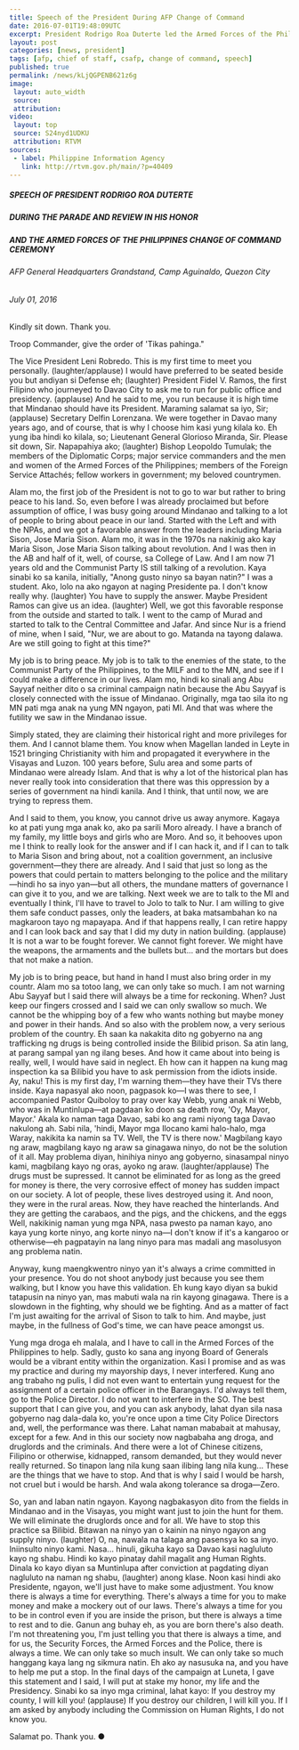 ```yaml
---
title: Speech of the President During AFP Change of Command
date: 2016-07-01T19:48:09UTC
excerpt: President Rodrigo Roa Duterte led the Armed Forces of the Philippines Change of Command in Camp Aguinaldo in honor of outgoing Acting Chief of Staff Lt. Gen. Glorioso V. Miranda and the incoming Chief of Staff Lt. Gen. Ricardo R. Visaya.
layout: post
categories: [news, president]
tags: [afp, chief of staff, csafp, change of command, speech]
published: true
permalink: /news/kLjQGPENB621z6g
image:
 layout: auto_width
 source: 
 attribution: 
video:
 layout: top
 source: S24nyd1UDKU
 attribution: RTVM
sources:
 - label: Philippine Information Agency
   link: http://rtvm.gov.ph/main/?p=40409
---
```


##### SPEECH OF PRESIDENT RODRIGO ROA DUTERTE

##### DURING THE PARADE AND REVIEW IN HIS HONOR

##### AND THE ARMED FORCES OF THE PHILIPPINES CHANGE OF COMMAND CEREMONY

###### AFP General Headquarters Grandstand, Camp Aguinaldo, Quezon City

###### July 01, 2016

Kindly sit down. Thank you.

Troop Commander, give the order of 'Tikas pahinga."

The Vice President Leni Robredo. This is my first time to meet you personally. (laughter/applause) I would have preferred to be seated beside you but andiyan si Defense eh; (laughter) President Fidel V. Ramos, the first Filipino who journeyed to Davao City to ask me to run for public office and presidency. (applause) And he said to me, you run because it is high time that Mindanao should have its President. Maraming salamat sa iyo, Sir; (applause) Secretary Delfin Lorenzana. We were together in Davao many years ago, and of course, that is why I choose him kasi yung kilala ko. Eh yung iba hindi ko kilala, so; Lieutenant General Glorioso Miranda, Sir. Please sit down, Sir. Napapahiya ako; (laughter) Bishop Leopoldo Tumulak; the members of the Diplomatic Corps; major service commanders and the men and women of the Armed Forces of the Philippines; members of the Foreign Service Attachés; fellow workers in government; my beloved countrymen.

Alam mo, the first job of the President is not to go to war but rather to bring peace to his land. So, even before I was already proclaimed but before assumption of office, I was busy going around Mindanao and talking to a lot of people to bring about peace in our land. Started with the Left and with the NPAs, and we got a favorable answer from the leaders including Maria Sison, Jose Maria Sison. Alam mo, it was in the 1970s na nakinig ako kay Maria Sison, Jose Maria Sison talking about revolution. And I was then in the AB and half of it, well, of course, sa College of Law. And I am now 71 years old and the Communist Party IS still talking of a revolution. Kaya sinabi ko sa kanila, initially, "Anong gusto ninyo sa bayan natin?" I was a student. Ako, lolo na ako ngayon at naging Presidente pa. I don't know really why. (laughter) You have to supply the answer. Maybe President Ramos can give us an idea. (laughter) Well, we got this favorable response from the outside and started to talk. I went to the camp of Murad and started to talk to the Central Committee and Jafar. And since Nur is a friend of mine, when I said, "Nur, we are about to go. Matanda na tayong dalawa. Are we still going to fight at this time?"

My job is to bring peace. My job is to talk to the enemies of the state, to the Communist Party of the Philippines, to the MILF and to the MN, and see if I could make a difference in our lives. Alam mo, hindi ko sinali ang Abu Sayyaf neither dito o sa criminal campaign natin because the Abu Sayyaf is closely connected with the issue of Mindanao. Originally, mga tao sila ito ng MN pati mga anak na yung MN ngayon, pati MI. And that was where the futility we saw in the Mindanao issue.

Simply stated, they are claiming their historical right and more privileges for them. And I cannot blame them. You know when Magellan landed in Leyte in 1521 bringing Christianity with him and propagated it everywhere in the Visayas and Luzon. 100 years before, Sulu area and some parts of Mindanao were already Islam. And that is why a lot of the historical plan has never really took into consideration that there was this oppression by a series of government na hindi kanila. And I think, that until now, we are trying to repress them.

And I said to them, you know, you cannot drive us away anymore. Kagaya ko at pati yung mga anak ko, ako pa sarili Moro already. I have a branch of my family, my little boys and girls who are Moro. And so, it behooves upon me I think to really look for the answer and if I can hack it, and if I can to talk to Maria Sison and bring about, not a coalition government, an inclusive government—they there are already. And I said that just so long as the powers that could pertain to matters belonging to the police and the military—hindi ho sa inyo yan—but all others, the mundane matters of governance I can give it to you, and we are talking. Next week we are to talk to the MI and eventually I think, I'll have to travel to Jolo to talk to Nur. I am willing to give them safe conduct passes, only the leaders, at baka matsambahan ko na magkaroon tayo ng mapayapa. And if that happens really, I can retire happy and I can look back and say that I did my duty in nation building. (applause) It is not a war to be fought forever. We cannot fight forever. We might have the weapons, the armaments and the bullets but... and the mortars but does that not make a nation.

My job is to bring peace, but hand in hand I must also bring order in my countr. Alam mo sa totoo lang, we can only take so much. I am not warning Abu Sayyaf but I said there will always be a time for reckoning. When? Just keep our fingers crossed and I said we can only swallow so much. We cannot be the whipping boy of a few who wants nothing but maybe money and power in their hands. And so also with the problem now, a very serious problem of the country. Eh saan ka nakakita dito ng gobyerno na ang trafficking ng drugs is being controlled inside the Bilibid prison. Sa atin lang, at parang sampal yan ng ilang beses. And how it came about into being is really, well, I would have said in neglect. Eh how can it happen na kung mag inspection ka sa Bilibid you have to ask permission from the idiots inside. Ay, naku! This is my first day, I'm warning them—they have their TVs there inside. Kaya napasyal ako noon, pagpasok ko—I was there to see, I accompanied Pastor Quiboloy to pray over kay Webb, yung anak ni Webb, who was in Muntinlupa—at pagdaan ko doon sa death row, 'Oy, Mayor, Mayor.' Akala ko naman taga Davao, sabi ko ang rami niyong taga Davao nakulong ah. Sabi nila, 'hindi, Mayor mga Ilocano kami halo-halo, mga Waray, nakikita ka namin sa TV. Well, the TV is there now.' Magbilang kayo ng araw, magbilang kayo ng araw sa ginagawa ninyo, do not be the solution of it all. May problema diyan, hinihiya ninyo ang gobyerno, sinasampal ninyo kami, magbilang kayo ng oras, ayoko ng araw. (laughter/applause) The drugs must be supressed. It cannot be eliminated for as long as the greed for money is there, the very corrosive effect of money has sudden impact on our society. A lot of people, these lives destroyed using it. And noon, they were in the rural areas. Now, they have reached the hinterlands. And they are getting the carabaos, and the pigs, and the chickens, and the eggs Well, nakikinig naman yung mga NPA, nasa pwesto pa naman kayo, ano kaya yung korte ninyo, ang korte ninyo na—I don't know if it's a kangaroo or otherwise—eh pagpatayin na lang ninyo para mas madali ang masolusyon ang problema natin.

Anyway, kung maengkwentro ninyo yan it's always a crime committed in your presence. You do not shoot anybody just because you see them walking, but I know you have this validation. Eh kung kayo diyan sa bukid tatapusin na ninyo yan, mas mabuti wala na rin kayong ginagawa. There is a slowdown in the fighting, why should we be fighting. And as a matter of fact I'm just awaiting for the arrival of Sison to talk to him. And maybe, just maybe, in the fullness of God's time, we can have peace amongst us.

Yung mga droga eh malala, and I have to call in the Armed Forces of the Philippines to help. Sadly, gusto ko sana ang inyong Board of Generals would be a vibrant entity within the organization. Kasi I promise and as was my practice and during my mayorship days, I never interfered. Kung ano ang trabaho ng pulis, I did not even want to entertain yung request for the assignment of a certain police officer in the Barangays. I'd always tell them, go to the Police Director. I do not want to interfere in the SO. The best support that I can give you, and you can ask anybody, lahat dyan sila nasa gobyerno nag dala-dala ko, you're once upon a time City Police Directors and, well, the performance was there. Lahat naman mababait at mahusay, except for a few. And in this our society now nagbabaha ang droga, and druglords and the criminals. And there were a lot of Chinese citizens, Filipino or otherwise, kidnapped, ransom demanded, but they would never really returned. So tinapon lang nila kung saan ilibing lang nila kung... These are the things that we have to stop. And that is why I said I would be harsh, not cruel but i would be harsh. And wala akong tolerance sa droga—Zero.

So, yan and laban natin ngayon. Kayong nagbakasyon dito from the fields in Mindanao and in the Visayas, you might want just to join the hunt for them. We will eliminate the druglords once and for all. We have to stop this practice sa Bilibid. Bitawan na ninyo yan o kainin na ninyo ngayon ang supply ninyo. (laughter) O, na, nawala na talaga ang pasensya ko sa inyo. Iniinsulto ninyo kami. Nasa... hinuli, gikuha kayo sa Davao kasi nagluluto kayo ng shabu. Hindi ko kayo pinatay dahil magalit ang Human Rights. Dinala ko kayo diyan sa Muntinlupa after conviction at pagdating diyan nagluluto na naman ng shabu, (laughter) anong klase. Noon kasi hindi ako Presidente, ngayon, we'll just have to make some adjustment. You know there is always a time for everything. There's always a time for you to make money and make a mockery out of our laws. There's always a time for you to be in control even if you are inside the prison, but there is always a time to rest and to die. Ganun ang buhay eh, as you are born there's also death. I'm not threatening you, I'm just telling you that there is always a time, and for us, the Security Forces, the Armed Forces and the Police, there is always a time. We can only take so much insult. We can only take so much hanggang kaya lang ng sikmura natin. Eh ako ay nasusuka na, and you have to help me put a stop. In the final days of the campaign at Luneta, I gave this statement and I said, I will put at stake my honor, my life and the Presidency. Sinabi ko sa inyo mga criminal, lahat kayo: If you destroy my county, I will kill you! (applause) If you destroy our children, I will kill you. If I am asked by anybody including the Commission on Human Rights, I do not know you.

Salamat po. Thank you.
&#x25cf;
